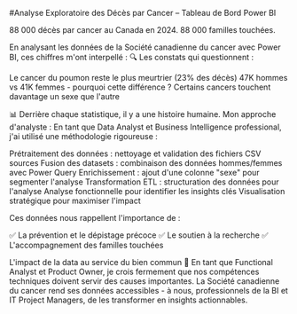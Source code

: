 
#Analyse Exploratoire des Décès par Cancer – Tableau de Bord Power BI

88 000 décès par cancer au Canada en 2024. 88 000 familles touchées. 

En analysant les données de la Société canadienne du cancer avec Power BI, ces chiffres m'ont interpellé :
🔍 Les constats qui questionnent :

Le cancer du poumon reste le plus meurtrier (23% des décès)
47K hommes vs 41K femmes - pourquoi cette différence ?
Certains cancers touchent davantage un sexe que l'autre

📊 Derrière chaque statistique, il y a une histoire humaine.
Mon approche d'analyste :
En tant que Data Analyst et Business Intelligence professional, j'ai utilisé une méthodologie rigoureuse :

Prétraitement des données : nettoyage et validation des fichiers CSV sources
Fusion des datasets : combinaison des données hommes/femmes avec Power Query
Enrichissement : ajout d'une colonne "sexe" pour segmenter l'analyse
Transformation ETL : structuration des données pour l'analyse
Analyse fonctionnelle pour identifier les insights clés
Visualisation stratégique pour maximiser l'impact

Ces données nous rappellent l'importance de :

✅ La prévention et le dépistage précoce
✅ Le soutien à la recherche
✅ L'accompagnement des familles touchées

L'impact de la data au service du bien commun 🎯
En tant que Functional Analyst et Product Owner, je crois fermement que nos compétences techniques doivent servir des causes importantes. La Société canadienne du cancer rend ses données accessibles - à nous, professionnels de la BI et IT Project Managers, de les transformer en insights actionnables.

